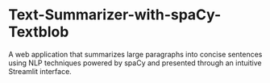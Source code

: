 # Text-Summarizer-with-spaCy-Textblob
A web application that summarizes large paragraphs into concise sentences using NLP techniques powered by spaCy and presented through an intuitive Streamlit interface.
